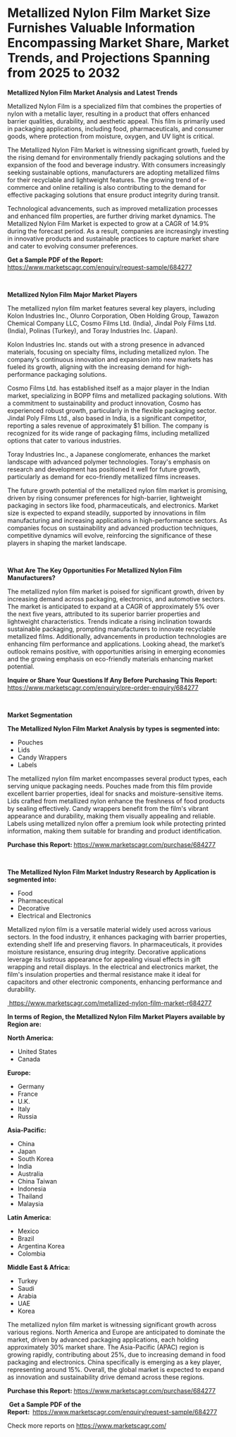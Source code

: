 <p><h1>Metallized Nylon Film Market Size Furnishes Valuable Information Encompassing Market Share, Market Trends, and Projections Spanning from 2025 to 2032</h1></p><p><strong>Metallized Nylon Film Market Analysis and Latest Trends</strong></p>
<p><p>Metallized Nylon Film is a specialized film that combines the properties of nylon with a metallic layer, resulting in a product that offers enhanced barrier qualities, durability, and aesthetic appeal. This film is primarily used in packaging applications, including food, pharmaceuticals, and consumer goods, where protection from moisture, oxygen, and UV light is critical. </p><p>The Metallized Nylon Film Market is witnessing significant growth, fueled by the rising demand for environmentally friendly packaging solutions and the expansion of the food and beverage industry. With consumers increasingly seeking sustainable options, manufacturers are adopting metallized films for their recyclable and lightweight features. The growing trend of e-commerce and online retailing is also contributing to the demand for effective packaging solutions that ensure product integrity during transit.</p><p>Technological advancements, such as improved metallization processes and enhanced film properties, are further driving market dynamics. The Metallized Nylon Film Market is expected to grow at a CAGR of 14.9% during the forecast period. As a result, companies are increasingly investing in innovative products and sustainable practices to capture market share and cater to evolving consumer preferences.</p></p>
<p><strong>Get a Sample PDF of the Report:&nbsp;</strong> <a href="https://www.marketscagr.com/enquiry/request-sample/684277?utm_campaign=2115&utm_medium=2&utm_source=Github&utm_content=ia&utm_term=30012025&utm_id=metallized-nylon-film">https://www.marketscagr.com/enquiry/request-sample/684277</a></p>
<p>&nbsp;</p>
<p><strong>Metallized Nylon Film Major Market Players</strong></p>
<p><p>The metallized nylon film market features several key players, including Kolon Industries Inc., Olunro Corporation, Oben Holding Group, Tawazon Chemical Company LLC, Cosmo Films Ltd. (India), Jindal Poly Films Ltd. (India), Polinas (Turkey), and Toray Industries Inc. (Japan). </p><p>Kolon Industries Inc. stands out with a strong presence in advanced materials, focusing on specialty films, including metallized nylon. The company's continuous innovation and expansion into new markets has fueled its growth, aligning with the increasing demand for high-performance packaging solutions. </p><p>Cosmo Films Ltd. has established itself as a major player in the Indian market, specializing in BOPP films and metallized packaging solutions. With a commitment to sustainability and product innovation, Cosmo has experienced robust growth, particularly in the flexible packaging sector. Jindal Poly Films Ltd., also based in India, is a significant competitor, reporting a sales revenue of approximately $1 billion. The company is recognized for its wide range of packaging films, including metallized options that cater to various industries.</p><p>Toray Industries Inc., a Japanese conglomerate, enhances the market landscape with advanced polymer technologies. Toray's emphasis on research and development has positioned it well for future growth, particularly as demand for eco-friendly metallized films increases.</p><p>The future growth potential of the metallized nylon film market is promising, driven by rising consumer preferences for high-barrier, lightweight packaging in sectors like food, pharmaceuticals, and electronics. Market size is expected to expand steadily, supported by innovations in film manufacturing and increasing applications in high-performance sectors. As companies focus on sustainability and advanced production techniques, competitive dynamics will evolve, reinforcing the significance of these players in shaping the market landscape.</p></p>
<p>&nbsp;</p>
<p><strong>What Are The Key Opportunities For Metallized Nylon Film Manufacturers?</strong></p>
<p><p>The metallized nylon film market is poised for significant growth, driven by increasing demand across packaging, electronics, and automotive sectors. The market is anticipated to expand at a CAGR of approximately 5% over the next five years, attributed to its superior barrier properties and lightweight characteristics. Trends indicate a rising inclination towards sustainable packaging, prompting manufacturers to innovate recyclable metallized films. Additionally, advancements in production technologies are enhancing film performance and applications. Looking ahead, the market’s outlook remains positive, with opportunities arising in emerging economies and the growing emphasis on eco-friendly materials enhancing market potential.</p></p>
<p><strong>Inquire or Share Your Questions If Any Before Purchasing This Report:</strong> <a href="https://www.marketscagr.com/enquiry/pre-order-enquiry/684277?utm_campaign=2115&utm_medium=2&utm_source=Github&utm_content=ia&utm_term=30012025&utm_id=metallized-nylon-film">https://www.marketscagr.com/enquiry/pre-order-enquiry/684277</a></p>
<p>&nbsp;</p>
<p><strong>Market Segmentation</strong></p>
<p><strong>The Metallized Nylon Film Market Analysis by types is segmented into:</strong></p>
<p><ul><li>Pouches</li><li>Lids</li><li>Candy Wrappers</li><li>Labels</li></ul></p>
<p><p>The metallized nylon film market encompasses several product types, each serving unique packaging needs. Pouches made from this film provide excellent barrier properties, ideal for snacks and moisture-sensitive items. Lids crafted from metallized nylon enhance the freshness of food products by sealing effectively. Candy wrappers benefit from the film's vibrant appearance and durability, making them visually appealing and reliable. Labels using metallized nylon offer a premium look while protecting printed information, making them suitable for branding and product identification.</p></p>
<p><strong>Purchase this Report:&nbsp;</strong><a href="https://www.marketscagr.com/purchase/684277?utm_campaign=2115&utm_medium=2&utm_source=Github&utm_content=ia&utm_term=30012025&utm_id=metallized-nylon-film">https://www.marketscagr.com/purchase/684277</a></p>
<p>&nbsp;</p>
<p><strong>The Metallized Nylon Film Market Industry Research by Application is segmented into:</strong></p>
<p><ul><li>Food</li><li>Pharmaceutical</li><li>Decorative</li><li>Electrical and Electronics</li></ul></p>
<p><p>Metallized nylon film is a versatile material widely used across various sectors. In the food industry, it enhances packaging with barrier properties, extending shelf life and preserving flavors. In pharmaceuticals, it provides moisture resistance, ensuring drug integrity. Decorative applications leverage its lustrous appearance for appealing visual effects in gift wrapping and retail displays. In the electrical and electronics market, the film's insulation properties and thermal resistance make it ideal for capacitors and other electronic components, enhancing performance and durability.</p></p>
<p><a href="https://www.marketscagr.com/metallized-nylon-film-market-r684277?utm_campaign=2115&utm_medium=2&utm_source=Github&utm_content=ia&utm_term=30012025&utm_id=metallized-nylon-film">&nbsp;https://www.marketscagr.com/metallized-nylon-film-market-r684277</a></p>
<p><strong>In terms of Region, the Metallized Nylon Film Market Players available by Region are:</strong></p>
<p>
    <p> <strong> North America: </strong>
        <ul>
            <li>United States</li>
            <li>Canada</li>
        </ul>
        </p> 
    <p> <strong> Europe: </strong>
        <ul>
            <li>Germany</li>
            <li>France</li>
            <li>U.K.</li>
            <li>Italy</li>
            <li>Russia</li>
        </ul>
        </p> 
    <p> <strong> Asia-Pacific: </strong>
        <ul>
            <li>China</li>
            <li>Japan</li>
            <li>South Korea</li>
            <li>India</li>
            <li>Australia</li>
            <li>China Taiwan</li>
            <li>Indonesia</li>
            <li>Thailand</li>
            <li>Malaysia</li>
        </ul>
        </p> 
    <p> <strong> Latin America: </strong>
        <ul>
            <li>Mexico</li>
            <li>Brazil</li>
            <li>Argentina Korea</li>
            <li>Colombia</li>
        </ul>
        </p> 
    <p> <strong> Middle East & Africa: </strong>
        <ul>
            <li>Turkey</li>
            <li>Saudi</li>
            <li>Arabia</li>
            <li>UAE</li>
            <li>Korea</li>
        </ul>
    </p>
    </p>
<p><p>The metallized nylon film market is witnessing significant growth across various regions. North America and Europe are anticipated to dominate the market, driven by advanced packaging applications, each holding approximately 30% market share. The Asia-Pacific (APAC) region is growing rapidly, contributing about 25%, due to increasing demand in food packaging and electronics. China specifically is emerging as a key player, representing around 15%. Overall, the global market is expected to expand as innovation and sustainability drive demand across these regions.</p></p>
<p><strong>Purchase this Report: </strong><a href="https://www.marketscagr.com/purchase/684277?utm_campaign=2115&utm_medium=2&utm_source=Github&utm_content=ia&utm_term=30012025&utm_id=metallized-nylon-film">https://www.marketscagr.com/purchase/684277</a></p>
<p>&nbsp;<strong>Get a Sample PDF of the Report:&nbsp;&nbsp;</strong><a href="https://www.marketscagr.com/enquiry/request-sample/684277?utm_campaign=2115&utm_medium=2&utm_source=Github&utm_content=ia&utm_term=30012025&utm_id=metallized-nylon-film">https://www.marketscagr.com/enquiry/request-sample/684277</a></p>
<p><strong></strong></p>
<p>Check more reports on <a href="https://www.marketscagr.com/?utm_campaign=2115&utm_medium=2&utm_source=Github&utm_content=ia&utm_term=30012025&utm_id=metallized-nylon-film">https://www.marketscagr.com/</a></p>